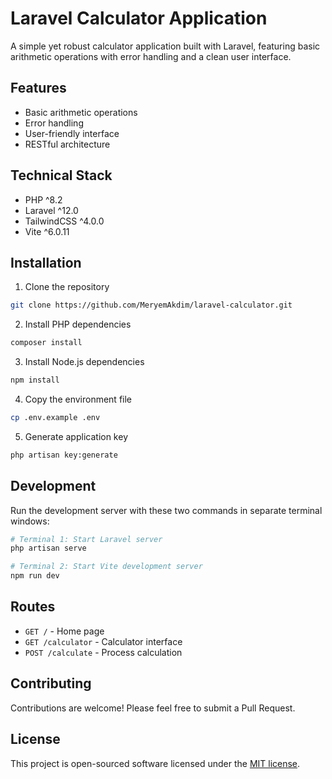 # Laravel Calculator Application

A simple yet robust calculator application built with Laravel, featuring basic arithmetic operations with error handling and a clean user interface.

## Features

- Basic arithmetic operations
- Error handling
- User-friendly interface
- RESTful architecture

## Technical Stack

- PHP ^8.2
- Laravel ^12.0
- TailwindCSS ^4.0.0
- Vite ^6.0.11

## Installation

1. Clone the repository
```bash
git clone https://github.com/MeryemAkdim/laravel-calculator.git
```

2. Install PHP dependencies
```bash
composer install
```

3. Install Node.js dependencies
```bash
npm install
```

4. Copy the environment file
```bash
cp .env.example .env
```

5. Generate application key
```bash
php artisan key:generate
```

## Development

Run the development server with these two commands in separate terminal windows:

```bash
# Terminal 1: Start Laravel server
php artisan serve
```

```bash
# Terminal 2: Start Vite development server
npm run dev
```

## Routes

- `GET /` - Home page
- `GET /calculator` - Calculator interface
- `POST /calculate` - Process calculation

## Contributing

Contributions are welcome! Please feel free to submit a Pull Request.

## License

This project is open-sourced software licensed under the [MIT license](https://opensource.org/licenses/MIT).
